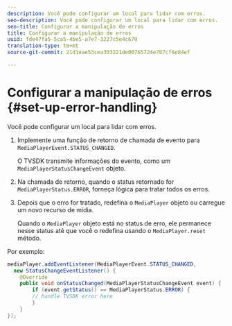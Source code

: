 ```yaml
---
description: Você pode configurar um local para lidar com erros.
seo-description: Você pode configurar um local para lidar com erros.
seo-title: Configurar a manipulação de erros
title: Configurar a manipulação de erros
uuid: fde47fa5-5ca5-4be5-a7e7-3227c5e4c670
translation-type: tm+mt
source-git-commit: 21d1eae53cea303221de00765724e787cf6e84ef

---
```



# Configurar a manipulação de erros {#set-up-error-handling}

Você pode configurar um local para lidar com erros.

1. Implemente uma função de retorno de chamada de evento para `MediaPlayerEvent.STATUS_CHANGED`.

   O TVSDK transmite informações do evento, como um `MediaPlayerStatusChangeEvent` objeto.
1. Na chamada de retorno, quando o status retornado for `MediaPlayerStatus.ERROR`, forneça lógica para tratar todos os erros.
1. Depois que o erro for tratado, redefina o `MediaPlayer` objeto ou carregue um novo recurso de mídia.

   Quando o `MediaPlayer` objeto está no status de erro, ele permanece nesse status até que você o redefina usando o `MediaPlayer.reset` método.

<!--<a id="example_E74BB605ED08450295B8902F1E4BB8F5"></a>-->

Por exemplo:

```java
mediaPlayer.addEventListener(MediaPlayerEvent.STATUS_CHANGED,  
  new StatusChangeEventListener() { 
    @Override 
    public void onStatusChanged(MediaPlayerStatusChangeEvent event) { 
        if (event.getStatus() == MediaPlayerStatus.ERROR) { 
        // handle TVSDK error here 
        } 
    } 
});
```

